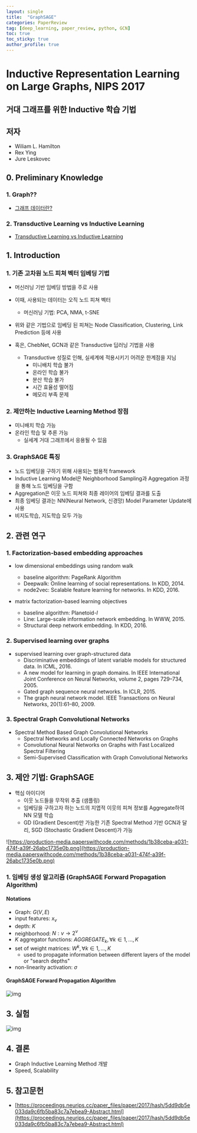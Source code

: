 ```yaml
---
layout: single
title:  "GraphSAGE"
categories: PaperReview
tag: [deep_learning, paper_review, python, GCN]
toc: true
toc_sticky: true
author_profile: true
---
```


# Inductive Representation Learning on Large Graphs, NIPS 2017

## 거대 그래프를 위한 Inductive 학습 기법

## 저자
- Wiliam L. Hamilton
- Rex Ying
- Jure Leskovec

## 0. Preliminary Knowledge
### 1. Graph??
- [그래프 데이터란?](https://meongju0o0.github.io/data-structure/Graph/)

### 2. Transductive Learning vs Inductive Learning
- [Transductive Learning vs Inductive Learning](https://meongju0o0.github.io/Machine_Learning/transductive-vs-inductive/)

## 1. Introduction
### 1. 기존 고차원 노드 피쳐 벡터 임베딩 기법
- 머신러닝 기반 임베딩 방법을 주로 사용
- 이때, 사용되는 데이터는 오직 노드 피쳐 벡터
    - 머신러닝 기법: PCA, NMA, t-SNE
- 위와 같은 기법으로 임베딩 된 피쳐는 Node Classification,  Clustering, Link Prediction 등에 사용

- 혹은, ChebNet, GCN과 같은 Transductive 딥러닝 기법을 사용
    - Transductive 성질로 인해, 실세계에 적용시키기 어려운 한계점을 지님
        - 미니배치 학습 불가
        - 온라인 학습 불가
        - 분산 학습 불가
        - 시간 효율성 떨어짐
        - 메모리 부족 문제

### 2. 제안하는 Inductive Learning Method 장점
- 미니배치 학습 가능
- 온라인 학습 및 추론 가능
    - 실세계 거대 그래프에서 응용될 수 있음

### 3. GraphSAGE 특징
- 노드 임베딩을 구하기 위해 사용되는 범용적 framework
- Inductive Learning Model은 Neighborhood Sampling과 Aggregation 과정을 통해 노드 임베딩을 구함
- Aggregation은 이웃 노드 피쳐와 최종 레이어의 임베딩 결과를 도출
- 최종 임베딩 결과는 NN(Neural Network, 신경망) Model Parameter Update에 사용
- 비지도학습, 지도학습 모두 가능

## 2. 관련 연구
### 1. Factorization-based embedding approaches
- low dimensional embeddings using random walk
    - baseline algorithm: PageRank Algorithm
    - Deepwalk: Online learning of social representations. In KDD, 2014.
    - node2vec: Scalable feature learning for networks. In KDD, 2016.

- matrix factorization-based learning objectives
    - baseline algorithm: Planetoid-$I$
    - Line: Large-scale information network embedding. In WWW, 2015.
    - Structural deep network embedding. In KDD, 2016.

### 2. Supervised learning over graphs
- supervised learning over graph-structured data
    - Discriminative embeddings of latent variable models for structured data. In ICML, 2016.
    - A new model for learning in graph domains. In IEEE International Joint Conference on Neural Networks, volume 2, pages 729–734, 2005.
    - Gated graph sequence neural networks. In ICLR, 2015.
    - The graph neural network model. IEEE Transactions on Neural Networks, 20(1):61–80, 2009.

### 3. Spectral Graph Convolutional Networks
- Spectral Method Based Graph Convolutional Networks
    - Spectral Networks and Locally Connected Networks on Graphs
    - Convolutional Neural Networks on Graphs with Fast Localized Spectral Filtering
    - Semi-Supervised Classification with Graph Convolutional Networks

## 3. 제안 기법: GraphSAGE
- 핵심 아이디어
    - 이웃 노드들을 무작위 추출 (샘플링)
    - 임베딩을 구하고자 하는 노드의 지엽적 이웃의 피쳐 정보를 Aggregate하여 NN 모델 학습
    - GD (Gradient Descent)만 가능한 기존 Spectral Method 기반 GCN과 달리, SGD (Stochastic Gradient Descent)가 가능

![https://production-media.paperswithcode.com/methods/1b38ceba-a031-474f-a39f-26abc1735e0b.png](https://production-media.paperswithcode.com/methods/1b38ceba-a031-474f-a39f-26abc1735e0b.png)

### 1. 임베딩 생성 알고리즘 (GraphSAGE Forward Propagation Algorithm)
#### Notations
- Graph: $G(V, E)$
- input features: $x_v$
- depth: $K$
- neighborhood: $N:v\to{2^v}$
- $K$ aggregator functions: $AGGREGATE_k, \forall{k}\in{1, ..., K}$
- set of weight matrices: $W^k, \forall{k}\in{1, ..., K}$
    - used to propagate information between different layers of the model or "search depths"
- non-linearity activation: $\sigma$

#### GraphSAGE Forward Propagation Algorithm
![img](/images/2023-07-03-GraphSAGE/GraphSAGE_forward_propagation_algorithm.png)

## 3. 실험
![img](/images/2023-07-03-GraphSAGE/GraphSAGE_experiment_result.png)

## 4. 결론
- Graph Inductive Learning Method 개발
- Speed, Scalability

## 5. 참고문헌
- [https://proceedings.neurips.cc/paper_files/paper/2017/hash/5dd9db5e033da9c6fb5ba83c7a7ebea9-Abstract.html](https://proceedings.neurips.cc/paper_files/paper/2017/hash/5dd9db5e033da9c6fb5ba83c7a7ebea9-Abstract.html)
